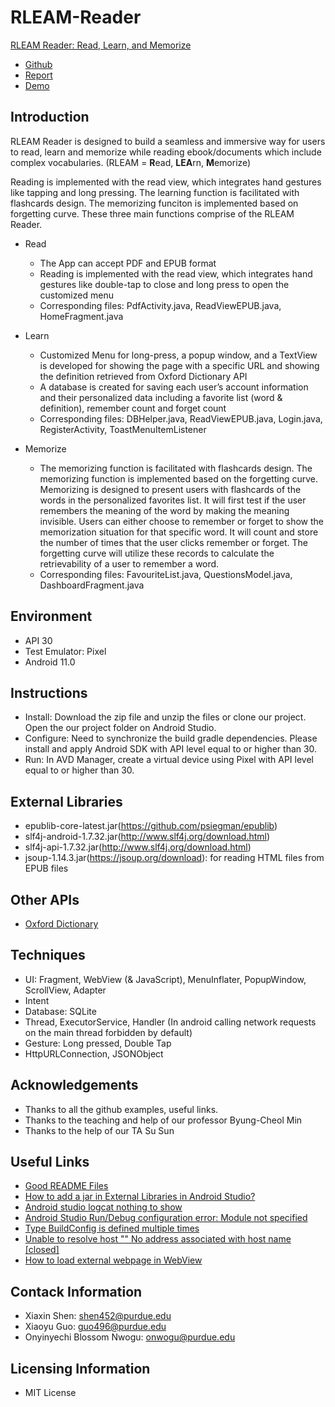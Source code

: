 # RLEAM-Reader
[RLEAM Reader: Read, Learn, and Memorize](https://github.com/AllisonShen/RLEAM-Reader)
- [Github](https://github.com/AllisonShen/RLEAM-Reader)
- [Report](https://www.overleaf.com/read/hhpwthfhncgr)
- [Demo](https://drive.google.com/file/d/1cGSpRCIxW30z4DkDqQqYOaX_F2uMkqr7/view?usp=sharing)

## Introduction
RLEAM Reader is designed to build a seamless and immersive way for users to read, learn and memorize while reading ebook/documents which include complex vocabularies. (RLEAM = **R**ead, **LEA**rn, **M**emorize)


Reading is implemented with the read view, which integrates hand gestures like tapping and long pressing. The learning function is facilitated with flashcards design. The memorizing funciton is implemented based on forgetting curve. These three main functions comprise of the RLEAM Reader.

* Read 
    * The App can accept PDF and EPUB format 
    * Reading is implemented with the read view, which integrates hand gestures like double-tap to close and long press to open the customized menu
    * Corresponding files: PdfActivity.java, ReadViewEPUB.java, HomeFragment.java
* Learn
    * Customized Menu for long-press, a popup window, and a TextView is developed for showing the page with a specific URL and showing the definition retrieved from Oxford Dictionary API  
    * A database is created for saving each user’s account information and their personalized data including a favorite list (word & definition), remember count and forget count
    * Corresponding files: DBHelper.java, ReadViewEPUB.java, Login.java, RegisterActivity, ToastMenuItemListener

* Memorize
    * The memorizing function is facilitated with flashcards design. The memorizing function is implemented based on the forgetting curve. Memorizing is designed to present users with flashcards of the words in the personalized favorites list. It will first test if the user remembers the meaning of the word by making the meaning invisible. Users can either choose to remember or forget to show the memorization situation for that specific word. It will count and store the number of times that the user clicks remember or forget. The forgetting curve will utilize these records to calculate the retrievability of a user to remember a word. 
    * Corresponding files: FavouriteList.java, QuestionsModel.java, DashboardFragment.java

## Environment
* API 30
* Test Emulator: Pixel
* Android 11.0

## Instructions
* Install: Download the zip file and unzip the files or clone our project. Open the our project folder on Android Studio. 
* Configure: Need to synchronize the build gradle dependencies. Please install and apply Android SDK with API level equal to or higher than 30. 
* Run: In AVD Manager, create a virtual device using Pixel with API level equal to or higher than 30.

## External Libraries
* epublib-core-latest.jar(https://github.com/psiegman/epublib)
* slf4j-android-1.7.32.jar(http://www.slf4j.org/download.html)
* slf4j-api-1.7.32.jar(http://www.slf4j.org/download.html)
* jsoup-1.14.3.jar(https://jsoup.org/download): for reading HTML files from EPUB files

## Other APIs
* [Oxford Dictionary](https://developer.oxforddictionaries.com/)

## Techniques
* UI: Fragment, WebView (& JavaScript), MenuInflater, PopupWindow, ScrollView, Adapter
* Intent
* Database: SQLite
* Thread, ExecutorService, Handler (In android calling network requests on the main thread forbidden by default)
* Gesture: Long pressed, Double Tap
* HttpURLConnection, JSONObject

## Acknowledgements
* Thanks to all the github examples, useful links.
* Thanks to the teaching and help of our professor Byung-Cheol Min
* Thanks to the help of our TA Su Sun

## Useful Links
 - [Good README Files](https://courses.cs.washington.edu/courses/cse326/02wi/homework/hw5/good-readmes.html)
 - [How to add a jar in External Libraries in Android Studio?](https://stackoverflow.com/questions/25660166/how-to-add-a-jar-in-external-libraries-in-android-studio)
 - [Android studio logcat nothing to show](https://stackoverflow.com/questions/17432358/android-studio-logcat-nothing-to-show)
 - [Android Studio Run/Debug configuration error: Module not specified](https://stackoverflow.com/questions/29087882/android-studio-run-debug-configuration-error-module-not-specified)
 - [Type BuildConfig is defined multiple times](https://stackoverflow.com/questions/60507686/type-buildconfig-is-defined-multiple-times)
 - [Unable to resolve host "<URL here>" No address associated with host name [closed]](https://stackoverflow.com/questions/6355498/unable-to-resolve-host-url-here-no-address-associated-with-host-name)
 - [How to load external webpage in WebView](https://stackoverflow.com/questions/7305089/how-to-load-external-webpage-in-webview)

## Contack Information
 * Xiaxin Shen: shen452@purdue.edu
 * Xiaoyu Guo: guo496@purdue.edu
 * Onyinyechi Blossom Nwogu: onwogu@purdue.edu

## Licensing Information
* MIT License
